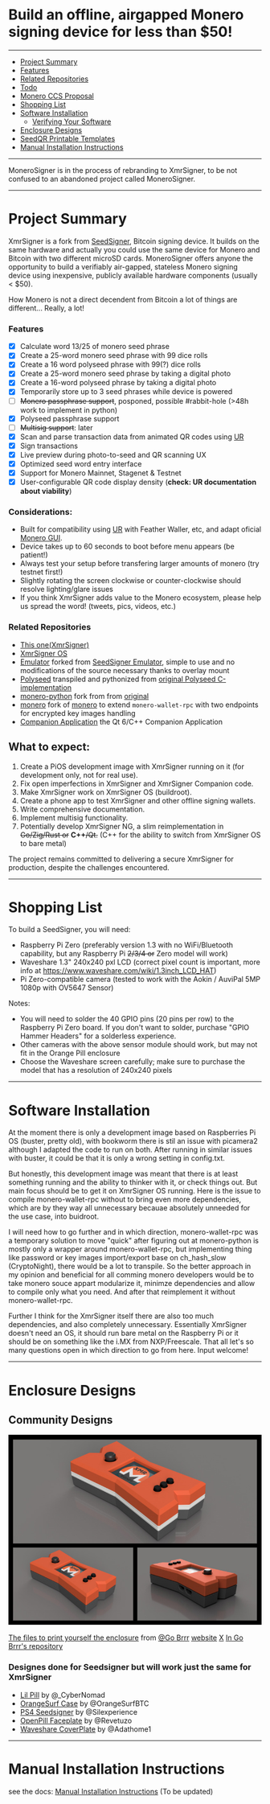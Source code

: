 # Build an offline, airgapped Monero signing device for less than $50!

---------------

* [Project Summary](#project-summary)
* [Features](#features)
* [Related Repositories](#related-repositories)
* [Todo](Todo.md)
* [Monero CCS Proposal](https://repo.getmonero.org/monero-project/ccs-proposals/-/merge_requests/465)
* [Shopping List](#shopping-list)
* [Software Installation](#software-installation)
  * [Verifying Your Software](#verifying-your-software)
* [Enclosure Designs](#enclosure-designs)
* [SeedQR Printable Templates](#seedqr-printable-templates)
* [Manual Installation Instructions](#manual-installation-instructions)


---------------

MoneroSigner is in the process of rebranding to XmrSigner, to be not confused to an abandoned project called MoneroSigner.

---------------

# Project Summary

XmrSigner is a fork from [SeedSigner](https://github.com/SeedSigner/seedsigner), Bitcoin signing device. It builds on the same hardware and actually you could use the same device for Monero and Bitcoin with two different microSD cards. MoneroSigner offers anyone the opportunity to build a verifiably air-gapped, stateless Monero signing device using inexpensive, publicly available hardware components (usually < $50).

How Monero is not a direct decendent from Bitcoin a lot of things are different... Really, a lot!


### Features
- [x] Calculate word 13/25 of monero seed phrase
- [x] Create a 25-word monero seed phrase with 99 dice rolls
- [x] Create a 16 word polyseed phrase with 99(?) dice rolls
- [x] Create a 25-word monero seed phrase by taking a digital photo
- [x] Create a 16-word polyseed phrase by taking a digital photo
- [x] Temporarily store up to 3 seed phrases while device is powered
- [ ] ~~Monero passphrase support~~, posponed, possible #rabbit-hole (>48h work to implement in python)
- [x] Polyseed passphrase support
- [ ] ~~Multisig support~~: later
- [x] Scan and parse transaction data from animated QR codes using [UR](https://www.blockchaincommons.com/specifications/Blockchain-Commons-URs-Support-Airgapped-PSBTs/)
- [x] Sign transactions
- [x] Live preview during photo-to-seed and QR scanning UX
- [x] Optimized seed word entry interface
- [x] Support for Monero Mainnet, Stagenet & Testnet
- [x] User-configurable QR code display density (__check: UR documentation about viability__)

### Considerations:
* Built for compatibility using  [UR](https://www.blockchaincommons.com/specifications/Blockchain-Commons-URs-Support-Airgapped-PSBTs/) with Feather Waller, etc, and adapt oficial [Monero GUI](https://www.getmonero.org/downloads/#gui).
* Device takes up to 60 seconds to boot before menu appears (be patient!)
* Always test your setup before transfering larger amounts of monero (try testnet first!)
* Slightly rotating the screen clockwise or counter-clockwise should resolve lighting/glare issues
* If you think XmrSigner adds value to the Monero ecosystem, please help us spread the word! (tweets, pics, videos, etc.)

### Related Repositories
* [This one(XmrSigner)](https://github.com/DiosDelRayo/MoneroSigner)
* [XmrSigner OS](https://github.com/DiosDelRayo/monerosigner-os)
* [Emulator](https://github.com/DiosDelRayo/monerosigner-emulator) forked from [SeedSigner Emulator](https://github.com/enteropositivo/seedsigner-emulator), simple to use and no modifications of the source necessary thanks to overlay mount
* [Polyseed](https://github.com/DiosDelRayo/polyseed-python) transpiled and pythonized from [original Polyseed C-implementation](https://github.com/tevador/polyseed)
* [monero-python](https://github.com/DiosDelRayo/monero-python) fork from from [original](https://github.com/monero-ecosystem/monero-python)
* [monero](https://github.com/DiosDelRayo/monero) fork of [monero](https://github.com/monero-project/monero) to extend `monero-wallet-rpc` with two endpoints for encrypted key images handling
* [Companion Application](https://github.com/DiosDelRayo/XmrSignerCompanion) the Qt 6/C++ Companion Application

## What to expect:
1. Create a PiOS development image with XmrSigner running on it (for development only, not for real use).
2. Fix open imperfections in XmrSigner and XmrSigner Companion code.
3. Make XmrSigner work on XmrSigner OS (buildroot).
4. Create a phone app to test XmrSigner and other offline signing wallets.
5. Write comprehensive documentation.
6. Implement multisig functionality.
7. Potentially develop XmrSigner NG, a slim reimplementation in ~~Go/Zig/Rust or~~ **C++**~~/Qt.~~ (C++ for the ability to switch from XmrSigner OS to bare metal)

The project remains committed to delivering a secure XmrSigner for production, despite the challenges encountered.

---------------

# Shopping List

To build a SeedSigner, you will need:

* Raspberry Pi Zero (preferably version 1.3 with no WiFi/Bluetooth capability, but any Raspberry Pi ~~2/3/4 or~~ Zero model will work)
* Waveshare 1.3" 240x240 pxl LCD (correct pixel count is important, more info at https://www.waveshare.com/wiki/1.3inch_LCD_HAT)
* Pi Zero-compatible camera (tested to work with the Aokin / AuviPal 5MP 1080p with OV5647 Sensor)

Notes:
* You will need to solder the 40 GPIO pins (20 pins per row) to the Raspberry Pi Zero board. If you don't want to solder, purchase "GPIO Hammer Headers" for a solderless experience.
* Other cameras with the above sensor module should work, but may not fit in the Orange Pill enclosure
* Choose the Waveshare screen carefully; make sure to purchase the model that has a resolution of 240x240 pixels

---------------

# Software Installation

At the moment there is only a development image based on Raspberries Pi OS (buster, pretty old),
with bookworm there is stil an issue with picamera2 although I adapted the code to run on both.
After running in similar issues with buster, it could be that it is only a wrong setting in config.txt.

But honestly, this development image was meant that there is at least something running and the
ability to thinker with it, or check things out. But main focus should be to get it on XmrSigner OS
running. Here is the issue to compile monero-wallet-rpc without to bring even more dependencies, which
are by they way all unnecessary becauae absolutely unneeded for the use case, into buidroot.

I will need how to go further and in which direction, monero-wallet-rpc was a temporary solution to
move "quick" after figuring out at monero-python is mostly only a wrapper around monero-wallet-rpc,
but implementing thing like password or key images import/export base on ch_hash_slow (CryptoNight),
there would be a lot to transpile. So the better approach in my opinion and beneficial for all comming
monero developers would be to take monero souce appart modularize it, minimze dependencies and allow
to compile only what you need. And after that reimplement it without monero-wallet-rpc.

Further I think for the XmrSigner itself there are also too much dependencies, and also completely
unnecessary. Essentially XmrSigner doesn't need an OS, it should run bare metal on the Raspberry Pi or
it should be on something like the i.MX from NXP/Freescale. That all let's so many questions open in which
direction to go from here. Input welcome!

---------------

# Enclosure Designs

## Community Designs
![Go Brrr X Design](enclosures/XmrSigner_enclosure/XmrSigner_Thumb.jpeg)

[The files to print yourself the enclosure](enclosures/XmrSigner_enclosure) from [@Go Brrr](https://github.com/gobrrrme) [website](https://gobrrr.me) [X](https://twitter.com/Printer_Gobrrr)
[In Go Brrr's repository](https://github.com/gobrrrme/xmrsigner/tree/master/enclosures/XmrSigner_enclosure)

### Designes done for Seedsigner but will work just the same for XmrSigner
* [Lil Pill](https://cults3d.com/en/3d-model/gadget/lil-pill-seedsigner-case) by @_CyberNomad
* [OrangeSurf Case](https://github.com/orangesurf/orangesurf-seedsigner-case) by @OrangeSurfBTC
* [PS4 Seedsigner](https://www.thingiverse.com/thing:5363525) by @Silexperience
* [OpenPill Faceplate](https://www.printables.com/en/model/179924-seedsigner-open-pill-cover-plates-digital-cross-jo) by @Revetuzo 
* [Waveshare CoverPlate](https://cults3d.com/en/3d-model/various/seedsigner-coverplate-for-waveshare-1-3-inch-lcd-hat-with-240x240-pixel-display) by @Adathome1

---------------

# Manual Installation Instructions
see the docs: [Manual Installation Instructions](docs/manual_installation.md) (To be updated)
